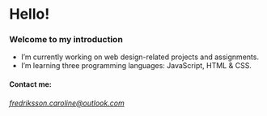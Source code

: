 # Hello!
### Welcome to my introduction

- I’m currently working on web design-related projects and assignments.
- I’m learning three programming languages: JavaScript, HTML & CSS.
#### Contact me:
###### fredriksson.caroline@outlook.com
